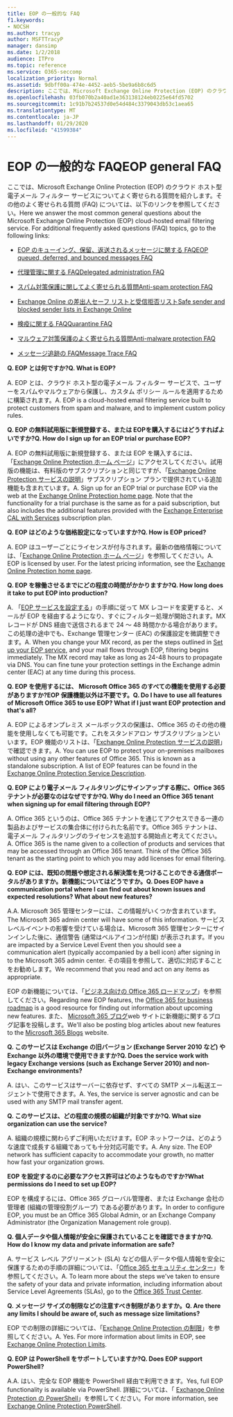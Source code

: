 ```yaml
---
title: EOP の一般的な FAQ
f1.keywords:
- NOCSH
ms.author: tracyp
author: MSFTTracyP
manager: dansimp
ms.date: 1/2/2018
audience: ITPro
ms.topic: reference
ms.service: O365-seccomp
localization_priority: Normal
ms.assetid: 9dbff00a-474e-4452-aeb5-5be9a6b8c6d5
description: ここでは、Microsoft Exchange Online Protection (EOP) のクラウド ホスト型電子メール フィルター サービスについてよく寄せられる質問を紹介します。その他のよく寄せられる質問 (FAQ) については、以下のリンクを参照してください。
ms.openlocfilehash: 03fb070b2a40ad1e363138124eb0225e64fd5702
ms.sourcegitcommit: 1c91b7b24537d0e54d484c3379043db53c1aea65
ms.translationtype: MT
ms.contentlocale: ja-JP
ms.lasthandoff: 01/29/2020
ms.locfileid: "41599384"
---
```

# <a name="eop-general-faq"></a><span data-ttu-id="3a47a-104">EOP の一般的な FAQ</span><span class="sxs-lookup"><span data-stu-id="3a47a-104">EOP general FAQ</span></span>

<span data-ttu-id="3a47a-p102">ここでは、Microsoft Exchange Online Protection (EOP) のクラウド ホスト型電子メール フィルター サービスについてよく寄せられる質問を紹介します。その他のよく寄せられる質問 (FAQ) については、以下のリンクを参照してください。</span><span class="sxs-lookup"><span data-stu-id="3a47a-p102">Here we answer the most common general questions about the Microsoft Exchange Online Protection (EOP) cloud-hosted email filtering service. For additional frequently asked questions (FAQ) topics, go to the following links:</span></span>

- [<span data-ttu-id="3a47a-107">EOP のキューイング、保留、返送されるメッセージに関する FAQ</span><span class="sxs-lookup"><span data-stu-id="3a47a-107">EOP queued, deferred, and bounced messages FAQ</span></span>](eop-queued-deferred-and-bounced-messages-faq.md)

- [<span data-ttu-id="3a47a-108">代理管理に関する FAQ</span><span class="sxs-lookup"><span data-stu-id="3a47a-108">Delegated administration FAQ</span></span>](delegated-administration-faq.md)

- [<span data-ttu-id="3a47a-109">スパム対策保護に関してよく寄せられる質問</span><span class="sxs-lookup"><span data-stu-id="3a47a-109">Anti-spam protection FAQ</span></span>](anti-spam-protection-faq.md)

- [<span data-ttu-id="3a47a-110">Exchange Online の差出人セーフ リストと受信拒否リスト</span><span class="sxs-lookup"><span data-stu-id="3a47a-110">Safe sender and blocked sender lists in Exchange Online</span></span>](safe-sender-and-blocked-sender-lists-faq.md)

- [<span data-ttu-id="3a47a-111">検疫に関する FAQ</span><span class="sxs-lookup"><span data-stu-id="3a47a-111">Quarantine FAQ</span></span>](quarantine-faq.md)

- [<span data-ttu-id="3a47a-112">マルウェア対策保護のよく寄せられる質問</span><span class="sxs-lookup"><span data-stu-id="3a47a-112">Anti-malware protection FAQ</span></span>](anti-malware-protection-faq-eop.md)

- [<span data-ttu-id="3a47a-113">メッセージ追跡の FAQ</span><span class="sxs-lookup"><span data-stu-id="3a47a-113">Message Trace FAQ</span></span>](https://docs.microsoft.com/exchange/monitoring/trace-an-email-message/message-trace-faq)

<span data-ttu-id="3a47a-114">**Q. EOP とは何ですか?**</span><span class="sxs-lookup"><span data-stu-id="3a47a-114">**Q. What is EOP?**</span></span>

<span data-ttu-id="3a47a-p103">A. EOP とは、クラウド ホスト型の電子メール フィルター サービスで、ユーザーをスパムやマルウェアから保護し、カスタム ポリシー ルールを適用するために構築されます。</span><span class="sxs-lookup"><span data-stu-id="3a47a-p103">A. EOP is a cloud-hosted email filtering service built to protect customers from spam and malware, and to implement custom policy rules.</span></span>

<span data-ttu-id="3a47a-117">**Q. EOP の無料試用版に新規登録する、または EOPを購入するにはどうすればよいですか?**</span><span class="sxs-lookup"><span data-stu-id="3a47a-117">**Q. How do I sign up for an EOP trial or purchase EOP?**</span></span>

<span data-ttu-id="3a47a-p104">A. EOP の無料試用版に新規登録する、または EOP を購入するには、「[Exchange Online Protection ホーム ページ](https://products.office.com/exchange/exchange-email-security-spam-protection)」にアクセスしてください。試用版の機能は、有料版のサブスクリプションと同じですが、「[Exchange Online Protection サービスの説明](https://products.office.com/exchange/microsoft-exchange-server-licensing-licensing-overview)」サブスクリプション プランで提供されている追加機能も含まれています。</span><span class="sxs-lookup"><span data-stu-id="3a47a-p104">A. Sign up for an EOP trial or purchase EOP via the web at the [Exchange Online Protection home page](https://products.office.com/exchange/exchange-email-security-spam-protection). Note that the functionality for a trial purchase is the same as for a paid subscription, but also includes the additional features provided with the [Exchange Enterprise CAL with Services](https://products.office.com/exchange/microsoft-exchange-server-licensing-licensing-overview) subscription plan.</span></span>

<span data-ttu-id="3a47a-121">**Q. EOP はどのような価格設定になっていますか?**</span><span class="sxs-lookup"><span data-stu-id="3a47a-121">**Q. How is EOP priced?**</span></span>

<span data-ttu-id="3a47a-p105">A. EOP はユーザーごとにライセンスが付与されます。最新の価格情報については、「[Exchange Online Protection ホーム ページ](https://products.office.com/exchange/exchange-email-security-spam-protection)」を参照してください。</span><span class="sxs-lookup"><span data-stu-id="3a47a-p105">A. EOP is licensed by user. For the latest pricing information, see the [Exchange Online Protection home page](https://products.office.com/exchange/exchange-email-security-spam-protection).</span></span>

<span data-ttu-id="3a47a-125">**Q. EOP を稼働させるまでにどの程度の時間がかかりますか?**</span><span class="sxs-lookup"><span data-stu-id="3a47a-125">**Q. How long does it take to put EOP into production?**</span></span>

<span data-ttu-id="3a47a-p106">A. 「[EOP サービスを設定する](set-up-your-eop-service.md)」の手順に従って MX レコードを変更すると、メールが EOP を経由するようになり、すぐにフィルター処理が開始されます。MX レコードが DNS 経由で送信されるまで 24 ～ 48 時間かかる場合があります。この処理の途中でも、Exchange 管理センター (EAC) の保護設定を微調整できます。</span><span class="sxs-lookup"><span data-stu-id="3a47a-p106">A. When you change your MX record, as per the steps outlined in [Set up your EOP service](set-up-your-eop-service.md), and your mail flows through EOP, filtering begins immediately. The MX record may take as long as 24-48 hours to propagate via DNS. You can fine tune your protection settings in the Exchange admin center (EAC) at any time during this process.</span></span>

<span data-ttu-id="3a47a-130">**Q. EOP を使用するには、 Microsoft Office 365 のすべての機能を使用する必要がありますか?EOP 保護機能以外は不要です。**</span><span class="sxs-lookup"><span data-stu-id="3a47a-130">**Q. Do I have to use all features of Microsoft Office 365 to use EOP? What if I just want EOP protection and that's all?**</span></span>

<span data-ttu-id="3a47a-p107">A. EOP によるオンプレミス メールボックスの保護は、Office 365 のその他の機能を使用しなくても可能です。これをスタンドアロン サブスクリプションといいます。EOP 機能のリストは、「[Exchange Online Protection サービスの説明](https://docs.microsoft.com/office365/servicedescriptions/exchange-online-protection-service-description/exchange-online-protection-service-description)」で確認できます。</span><span class="sxs-lookup"><span data-stu-id="3a47a-p107">A. You can use EOP to protect your on-premises mailboxes without using any other features of Office 365. This is known as a standalone subscription. A list of EOP features can be found in the [Exchange Online Protection Service Description](https://docs.microsoft.com/office365/servicedescriptions/exchange-online-protection-service-description/exchange-online-protection-service-description).</span></span>

<span data-ttu-id="3a47a-135">**Q. EOP により電子メール フィルタリングにサインアップする際に、Office 365 テナントが必要なのはなぜですか?**</span><span class="sxs-lookup"><span data-stu-id="3a47a-135">**Q. Why do I need an Office 365 tenant when signing up for email filtering through EOP?**</span></span>

<span data-ttu-id="3a47a-p108">A. Office 365 というのは、Office 365 テナントを通じてアクセスできる一連の製品およびサービスの集合体に付けられた名前です。Office 365 テナントは、電子メール フィルタリングのライセンスを追加する開始点と考えてください。</span><span class="sxs-lookup"><span data-stu-id="3a47a-p108">A. Office 365 is the name given to a collection of products and services that may be accessed through an Office 365 tenant. Think of the Office 365 tenant as the starting point to which you may add licenses for email filtering.</span></span>

<span data-ttu-id="3a47a-139">**Q. EOP には、既知の問題や想定される解決策を見つけることのできる通信ポータルがありますか。新機能についてはどうですか。**</span><span class="sxs-lookup"><span data-stu-id="3a47a-139">**Q. Does EOP have a communication portal where I can find out about known issues and expected resolutions? What about new features?**</span></span>

<span data-ttu-id="3a47a-140">A.</span><span class="sxs-lookup"><span data-stu-id="3a47a-140">A.</span></span> <span data-ttu-id="3a47a-141">Microsoft 365 管理センターには、この情報がいくつか含まれています。</span><span class="sxs-lookup"><span data-stu-id="3a47a-141">The Microsoft 365 admin center will have some of this information.</span></span> <span data-ttu-id="3a47a-142">サービスレベルイベントの影響を受けている場合は、Microsoft 365 管理センターにサインインした後に、通信警告 (通常はベルアイコンが付属) が表示されます。</span><span class="sxs-lookup"><span data-stu-id="3a47a-142">If you are impacted by a Service Level Event then you should see a communication alert (typically accompanied by a bell icon) after signing in to the Microsoft 365 admin center.</span></span> <span data-ttu-id="3a47a-143">その項目を参照して、適切に対応することをお勧めします。</span><span class="sxs-lookup"><span data-stu-id="3a47a-143">We recommend that you read and act on any items as appropriate.</span></span>

<span data-ttu-id="3a47a-144">EOP の新機能については、「[ビジネス向けの Office 365 ロードマップ](https://www.microsoft.com/microsoft-365/roadmap?filters=O365)」を参照してください。</span><span class="sxs-lookup"><span data-stu-id="3a47a-144">Regarding new EOP features, the [Office 365 for business roadmap](https://www.microsoft.com/microsoft-365/roadmap?filters=O365) is a good resource for finding out information about upcoming new features.</span></span> <span data-ttu-id="3a47a-145">また、 [Microsoft 365 ブログ](https://www.microsoft.com/microsoft-365/blog/)web サイトに新機能に関するブログ記事を投稿します。</span><span class="sxs-lookup"><span data-stu-id="3a47a-145">We'll also be posting blog articles about new features to the [Microsoft 365 Blogs](https://www.microsoft.com/microsoft-365/blog/) website.</span></span>

<span data-ttu-id="3a47a-146">**Q. このサービスは Exchange の旧バージョン (Exchange Server 2010 など) や Exchange 以外の環境で使用できますか?**</span><span class="sxs-lookup"><span data-stu-id="3a47a-146">**Q. Does the service work with legacy Exchange versions (such as Exchange Server 2010) and non-Exchange environments?**</span></span>

<span data-ttu-id="3a47a-p111">A. はい、このサービスはサーバーに依存せず、すべての SMTP メール転送エージェントで使用できます。</span><span class="sxs-lookup"><span data-stu-id="3a47a-p111">A. Yes, the service is server agnostic and can be used with any SMTP mail transfer agent.</span></span>

<span data-ttu-id="3a47a-149">**Q. このサービスは、どの程度の規模の組織が対象ですか?**</span><span class="sxs-lookup"><span data-stu-id="3a47a-149">**Q. What size organization can use the service?**</span></span>

<span data-ttu-id="3a47a-p112">A. 組織の規模に関わらずご利用いただけます。EOP ネットワークは、どのような速度で成長する組織であっても十分対応可能です。</span><span class="sxs-lookup"><span data-stu-id="3a47a-p112">A. Any size. The EOP network has sufficient capacity to accommodate your growth, no matter how fast your organization grows.</span></span>

<span data-ttu-id="3a47a-153">**EOP を設定するのに必要なアクセス許可はどのようなものですか?**</span><span class="sxs-lookup"><span data-stu-id="3a47a-153">**What permissions do I need to set up EOP?**</span></span>

<span data-ttu-id="3a47a-154">EOP を構成するには、Office 365 グローバル管理者、または Exchange 会社の管理者 (組織の管理役割グループ) である必要があります。</span><span class="sxs-lookup"><span data-stu-id="3a47a-154">In order to configure EOP, you must be an Office 365 Global Admin, or an Exchange Company Administrator (the Organization Management role group).</span></span>

<span data-ttu-id="3a47a-155">**Q. 個人データや個人情報が安全に保護されていることを確認できますか?**</span><span class="sxs-lookup"><span data-stu-id="3a47a-155">**Q. How do I know my data and private information are safe?**</span></span>

<span data-ttu-id="3a47a-p113">A. サービス レベル アグリーメント (SLA) などの個人データや個人情報を安全に保護するための手順の詳細については、「[Office 365 セキュリティ センター](https://www.microsoft.com/trust-center)」を参照してください。</span><span class="sxs-lookup"><span data-stu-id="3a47a-p113">A. To learn more about the steps we've taken to ensure the safety of your data and private information, including information about Service Level Agreements (SLAs), go to the [Office 365 Trust Center](https://www.microsoft.com/trust-center).</span></span>

<span data-ttu-id="3a47a-158">**Q. メッセージ サイズの制限などの注意すべき制限がありますか。**</span><span class="sxs-lookup"><span data-stu-id="3a47a-158">**Q. Are there any limits I should be aware of, such as message size limitations?**</span></span>

<span data-ttu-id="3a47a-p114">EOP での制限の詳細については、「[Exchange Online Protection の制限](https://docs.microsoft.com/office365/servicedescriptions/exchange-online-protection-service-description/exchange-online-protection-limits)」を参照してください。</span><span class="sxs-lookup"><span data-stu-id="3a47a-p114">A. Yes. For more information about limits in EOP, see [Exchange Online Protection Limits](https://docs.microsoft.com/office365/servicedescriptions/exchange-online-protection-service-description/exchange-online-protection-limits).</span></span>

<span data-ttu-id="3a47a-162">**Q. EOP は PowerShell をサポートしていますか?**</span><span class="sxs-lookup"><span data-stu-id="3a47a-162">**Q. Does EOP support PowerShell?**</span></span>

<span data-ttu-id="3a47a-163">A.</span><span class="sxs-lookup"><span data-stu-id="3a47a-163">A.</span></span> <span data-ttu-id="3a47a-164">はい、完全な EOP 機能を PowerShell 経由で利用できます。</span><span class="sxs-lookup"><span data-stu-id="3a47a-164">Yes, full EOP functionality is available via PowerShell.</span></span> <span data-ttu-id="3a47a-165">詳細については、「 [Exchange Online Protection の PowerShell](https://docs.microsoft.com/powershell/exchange/exchange-eop/exchange-online-protection-powershell)」を参照してください。</span><span class="sxs-lookup"><span data-stu-id="3a47a-165">For more information, see [Exchange Online Protection PowerShell](https://docs.microsoft.com/powershell/exchange/exchange-eop/exchange-online-protection-powershell).</span></span>
